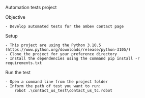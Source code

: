 Automation tests project

Objective

    - Develop automated tests for the ambev contact page

Setup

    - This project are using the Python 3.10.5 (https://www.python.org/downloads/release/python-3105/)
    - Clone the project for your preference directory
    - Install the dependencies using the command pip install -r requirements.txt

Run the test

    - Open a command line from the project folder
    - Inform the path of test you want to run:
        robot .\contact_us_test\contact_us_tc.robot